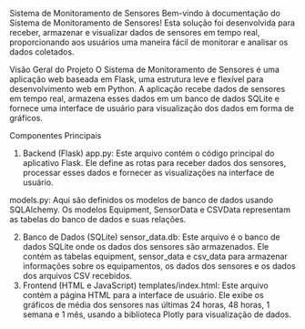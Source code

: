 Sistema de Monitoramento de Sensores
Bem-vindo à documentação do Sistema de Monitoramento de Sensores! Esta solução foi desenvolvida para receber, armazenar e visualizar dados de sensores em tempo real, proporcionando aos usuários uma maneira fácil de monitorar e analisar os dados coletados.

Visão Geral do Projeto
O Sistema de Monitoramento de Sensores é uma aplicação web baseada em Flask, uma estrutura leve e flexível para desenvolvimento web em Python. A aplicação recebe dados de sensores em tempo real, armazena esses dados em um banco de dados SQLite e fornece uma interface de usuário para visualização dos dados em forma de gráficos.

Componentes Principais
1. Backend (Flask)
app.py: Este arquivo contém o código principal do aplicativo Flask. Ele define as rotas para receber dados dos sensores, processar esses dados e fornecer as visualizações na interface de usuário.

models.py: Aqui são definidos os modelos de banco de dados usando SQLAlchemy. Os modelos Equipment, SensorData e CSVData representam as tabelas do banco de dados e suas relações.

2. Banco de Dados (SQLite)
sensor_data.db: Este arquivo é o banco de dados SQLite onde os dados dos sensores são armazenados. Ele contém as tabelas equipment, sensor_data e csv_data para armazenar informações sobre os equipamentos, os dados dos sensores e os dados dos arquivos CSV recebidos.
3. Frontend (HTML e JavaScript)
templates/index.html: Este arquivo contém a página HTML para a interface de usuário. Ele exibe os gráficos de média dos sensores nas últimas 24 horas, 48 horas, 1 semana e 1 mês, usando a biblioteca Plotly para visualização de dados.
